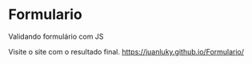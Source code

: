 # Formulario
 Validando formulário com JS
 
 Visite o site com o resultado final.
 https://juanluky.github.io/Formulario/
